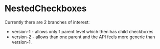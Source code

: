 # NestedCheckboxes

Currently there are 2 branches of interest:

* version-1 - allows only 1 parent level which then has child checkboxes
* version-2 - allows than one parent and the API feels more generic than version-1.
